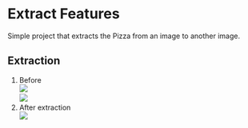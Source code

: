 <h1>Extract Features</h1>
<p>Simple project that extracts the Pizza from an image to another image.<p>

<h2>Extraction</h2>
<ol>
  <li>Before<br/> <img src="https://user-images.githubusercontent.com/20774864/57200100-796d8700-6f87-11e9-8b41-ed7ee3d9481b.png"/><br/><img src="https://user-images.githubusercontent.com/20774864/57200113-a02bbd80-6f87-11e9-8e29-5f7d0f249508.PNG"/></li>
  <li>After extraction<br /> <img src= "https://user-images.githubusercontent.com/20774864/57200108-94d89200-6f87-11e9-9aeb-ba00cc257cf7.png"/></li>
 </ol>
